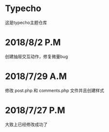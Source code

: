 # Typecho
  这是typecho主题仓库
# 2018/8/2 P.M
  创建抽屉交互动作，修复微量bug
# 2018/7/29 A.M
  修改 post.php 和 comments.php 文件并且创建样式
# 2018/7/27 P.M
  大致上已经修改成功了
